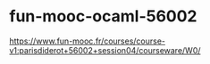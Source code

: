 # fun-mooc-ocaml-56002
https://www.fun-mooc.fr/courses/course-v1:parisdiderot+56002+session04/courseware/W0/
